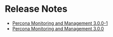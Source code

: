 # Release Notes
- [Percona Monitoring and Management 3.0.0-1](3.0.0_1.md)
- [Percona Monitoring and Management 3.0.0](3.0.0.md)